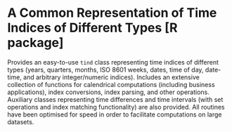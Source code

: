 # A Common Representation of Time Indices of Different Types [R package]
Provides an easy-to-use `tind` class representing time indices
of different types (years, quarters, months, ISO 8601 weeks, dates,
time of day, date-time, and arbitrary integer/numeric indices).
Includes an extensive collection of functions for calendrical computations
(including business applications), index conversions, index parsing,
and other operations. Auxiliary classes representing time differences and
time intervals (with set operations and index matching functionality) are
also provided. All routines have been optimised for speed in order
to facilitate computations on large datasets.

